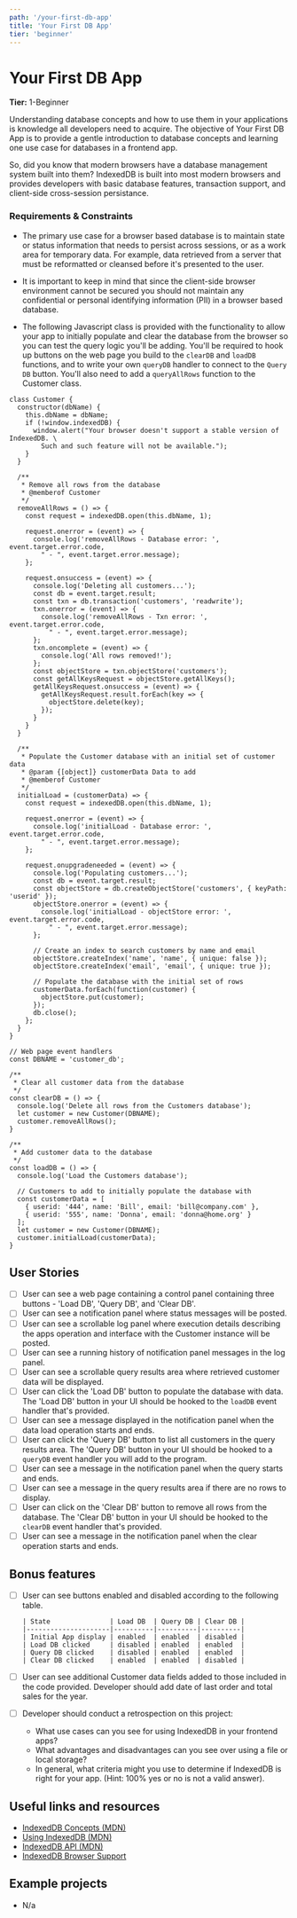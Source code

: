 ```yaml
---
path: '/your-first-db-app'
title: 'Your First DB App'
tier: 'beginner'
---
```


# Your First DB App

**Tier:** 1-Beginner

Understanding database concepts and how to use them in your applications is
knowledge all developers need to acquire. The objective of Your First DB App
is to provide a gentle introduction to database concepts and learning one
use case for databases in a frontend app.

So, did you know that modern browsers have a database management system
built into them? IndexedDB is built into most modern browsers and provides
developers with basic database features, transaction support, and client-side
cross-session persistance.

### Requirements & Constraints

- The primary use case for a browser based database is to maintain state or
  status information that needs to persist across sessions, or as a work area
  for temporary data. For example, data retrieved from a server that must be
  reformatted or cleansed before it's presented to the user.

- It is important to keep in mind that since the client-side browser
  environment cannot be secured you should not maintain any confidential or
  personal identifying information (PII) in a browser based database.

- The following Javascript class is provided with the functionality to allow
  your app to initially populate and clear the database from the browser so you
  can test the query logic you'll be adding. You'll be required to hook up
  buttons on the web page you build to the `clearDB` and `loadDB` functions, and
  to write your own `queryDB` handler to connect to the `Query DB` button. You'll
  also need to add a `queryAllRows` function to the Customer class.

```
class Customer {
  constructor(dbName) {
    this.dbName = dbName;
    if (!window.indexedDB) {
      window.alert("Your browser doesn't support a stable version of IndexedDB. \
        Such and such feature will not be available.");
    }
  }

  /**
   * Remove all rows from the database
   * @memberof Customer
   */
  removeAllRows = () => {
    const request = indexedDB.open(this.dbName, 1);

    request.onerror = (event) => {
      console.log('removeAllRows - Database error: ', event.target.error.code,
        " - ", event.target.error.message);
    };

    request.onsuccess = (event) => {
      console.log('Deleting all customers...');
      const db = event.target.result;
      const txn = db.transaction('customers', 'readwrite');
      txn.onerror = (event) => {
        console.log('removeAllRows - Txn error: ', event.target.error.code,
          " - ", event.target.error.message);
      };
      txn.oncomplete = (event) => {
        console.log('All rows removed!');
      };
      const objectStore = txn.objectStore('customers');
      const getAllKeysRequest = objectStore.getAllKeys();
      getAllKeysRequest.onsuccess = (event) => {
        getAllKeysRequest.result.forEach(key => {
          objectStore.delete(key);
        });
      }
    }
  }

  /**
   * Populate the Customer database with an initial set of customer data
   * @param {[object]} customerData Data to add
   * @memberof Customer
   */
  initialLoad = (customerData) => {
    const request = indexedDB.open(this.dbName, 1);

    request.onerror = (event) => {
      console.log('initialLoad - Database error: ', event.target.error.code,
        " - ", event.target.error.message);
    };

    request.onupgradeneeded = (event) => {
      console.log('Populating customers...');
      const db = event.target.result;
      const objectStore = db.createObjectStore('customers', { keyPath: 'userid' });
      objectStore.onerror = (event) => {
        console.log('initialLoad - objectStore error: ', event.target.error.code,
          " - ", event.target.error.message);
      };

      // Create an index to search customers by name and email
      objectStore.createIndex('name', 'name', { unique: false });
      objectStore.createIndex('email', 'email', { unique: true });

      // Populate the database with the initial set of rows
      customerData.forEach(function(customer) {
        objectStore.put(customer);
      });
      db.close();
    };
  }
}

// Web page event handlers
const DBNAME = 'customer_db';

/**
 * Clear all customer data from the database
 */
const clearDB = () => {
  console.log('Delete all rows from the Customers database');
  let customer = new Customer(DBNAME);
  customer.removeAllRows();
}

/**
 * Add customer data to the database
 */
const loadDB = () => {
  console.log('Load the Customers database');

  // Customers to add to initially populate the database with
  const customerData = [
    { userid: '444', name: 'Bill', email: 'bill@company.com' },
    { userid: '555', name: 'Donna', email: 'donna@home.org' }
  ];
  let customer = new Customer(DBNAME);
  customer.initialLoad(customerData);
}
```

## User Stories

- [ ] User can see a web page containing a control panel containing three
      buttons - 'Load DB', 'Query DB', and 'Clear DB'.
- [ ] User can see a notification panel where status messages will be posted.
- [ ] User can see a scrollable log panel where execution details describing
      the apps operation and interface with the Customer instance will be posted.
- [ ] User can see a running history of notification panel messages in the log
      panel.
- [ ] User can see a scrollable query results area where retrieved customer
      data will be displayed.
- [ ] User can click the 'Load DB' button to populate the database with data.
      The 'Load DB' button in your UI should be hooked to the `loadDB` event handler
      that's provided.
- [ ] User can see a message displayed in the notification panel when the
      data load operation starts and ends.
- [ ] User can click the 'Query DB' button to list all customers in the query
      results area. The 'Query DB' button in your UI should be hooked to a `queryDB`
      event handler you will add to the program.
- [ ] User can see a message in the notification panel when the query starts
      and ends.
- [ ] User can see a message in the query results area if there are no rows
      to display.
- [ ] User can click on the 'Clear DB' button to remove all rows from the
      database. The 'Clear DB' button in your UI should be hooked to the `clearDB`
      event handler that's provided.
- [ ] User can see a message in the notification panel when the clear
      operation starts and ends.

## Bonus features

- [ ] User can see buttons enabled and disabled according to the following
      table.

      | State               | Load DB  | Query DB | Clear DB |
      |---------------------|----------|----------|----------|
      | Initial App display | enabled  | enabled  | disabled |
      | Load DB clicked     | disabled | enabled  | enabled  |
      | Query DB clicked    | disabled | enabled  | enabled  |
      | Clear DB clicked    | enabled  | enabled  | disabled |

- [ ] User can see additional Customer data fields added to those included
      in the code provided. Developer should add date of last order and total sales
      for the year.
- [ ] Developer should conduct a retrospection on this project:
  - What use cases can you see for using IndexedDB in your frontend apps?
  - What advantages and disadvantages can you see over using a file or
    local storage?
  - In general, what criteria might you use to determine if IndexedDB is right
    for your app. (Hint: 100% yes or no is not a valid answer).

## Useful links and resources

- [IndexedDB Concepts (MDN)](http://tinyw.in/7TIr)
- [Using IndexedDB (MDN)](http://tinyw.in/w6k0)
- [IndexedDB API (MDN)](http://tinyw.in/GqnF)
- [IndexedDB Browser Support](https://caniuse.com/#feat=indexeddb)

## Example projects

- N/a
